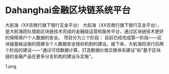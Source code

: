 # Dahanghai金融区块链系统平台

大航海（XX农商行旗下银行互金平台）
大航海（XX农商行旗下银行互金平台），是大航海团队借助区块链技术完成的金融级运营和服务平台，通过区块链技术更好的保障用户个人数据的安全。
项目分为三个阶段：
目前已经完成第一阶段——区块链基础设施的搭建与个人数据安全授权机制的建设。接下来，大航海将进行后两个阶段的建设——“通过可信数据计算，打造数据价值交换体系建设”和“基于区块链的金融产品在更多分支机构的建设与实施”。

1.png
